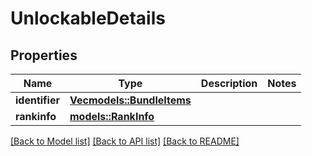 # UnlockableDetails

## Properties

Name | Type | Description | Notes
------------ | ------------- | ------------- | -------------
**identifier** | [**Vec<models::BundleItems>**](BundleItems.md) |  | 
**rankinfo** | [**models::RankInfo**](RankInfo.md) |  | 

[[Back to Model list]](../README.md#documentation-for-models) [[Back to API list]](../README.md#documentation-for-api-endpoints) [[Back to README]](../README.md)


